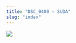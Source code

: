 ```yaml
---
title: "DSC_0400 – SUDA"
slug: "index"
---
```


[![](/wp-content/2015/05/DSC_0400-300x178.jpg)](/wp-content/2015/05/DSC_0400.jpg)